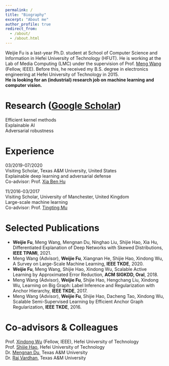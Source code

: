 ```yaml
---
permalink: /
title: "Biography"
excerpt: "About me"
author_profile: true
redirect_from: 
  - /about/
  - /about.html
---
```

Weijie Fu is a last-year Ph.D. student at School of Computer Science and Information in Hefei University of Technology (HFUT). He is working at the Lab of Media Computing (LMC) under the supervision of Prof. [Meng Wang](https://sites.google.com/view/meng-wang/home) (Fellow, IEEE). Before this, he received my B.S. degree in electronics engineering at Hefei University of Technology in 2015.  
<b>He is looking for an (industrial) research job on machine learning and computer vision. </b>

# Research ([Google Scholar](https://scholar.google.com/citations?user=dUFOpwUAAAAJ&hl=en))
Efficient kernel methods   
Explainable AI  
Adversarial robustness  

# Experience
03/2019-07/2020 
<br>Visiting Scholar, Texas A&M University, United States 
<br>Explainable deep learning and adversarial defense
<br>Co-advisor: Prof. [Xia Ben Hu](https://people.engr.tamu.edu/xiahu/index.html)

11/2016-03/2017 
<br>Visiting Scholar, University of Manchester, United Kingdom
<br>Large-scale machine learning
<br>Co-advisor: Prof. [Tingting Mu](https://personalpages.manchester.ac.uk/staff/tingting.mu/Site/About_Me.html)

# Selected Publications
- <b>Weijie Fu</b>, Meng Wang, Mengnan Du, Ninghao Liu, Shijie Hao, Xia Hu, Differentiated Explanation of Deep Networks with Skewed Distributions, <b>IEEE TPAMI</b>, 2021.
- Meng Wang (Advisor), <b>Weijie Fu</b>, Xiangnan He, Shijie Hao, Xindong Wu, A Survey on Large-Scale Machine Learning, <b>IEEE TKDE</b>, 2020.
- <b>Weijie Fu</b>, Meng Wang, Shijie Hao, Xindong Wu, Scalable Active Learning by Approximated Error Reduction, <b>ACM SIGKDD, Oral</b>, 2018.
- Meng Wang (Advisor), <b>Weijie Fu</b>, Shijie Hao, Hengchang Liu, Xindong Wu, Learning on Big Graph: Label Inference and Regularization with Anchor Hierarchy, <b>IEEE TKDE</b>, 2017.
- Meng Wang (Advisor), <b>Weijie Fu</b>, Shijie Hao, Dacheng Tao, Xindong Wu, Scalable Semi-Supervised Learning by Efficient Anchor Graph Regularization, <b>IEEE TKDE</b>, 2016.

# Co-advisors & Colleagues
Prof. [Xindong Wu](http://xwu.bigke.org/) (Fellow, IEEE), Hefei University of Technology<br>
Prof. [Shijie Hao](http://ci.hfut.edu.cn/2020/1209/c11505a245814/page.htm), Hefei University of Technology<br>
Dr. [Mengnan Du](https://mengnandu.com/), Texas A&M University<br>
Dr. [Raj Vardhan](https://www.linkedin.com/in/raj-vardhan/), Texas A&M University
